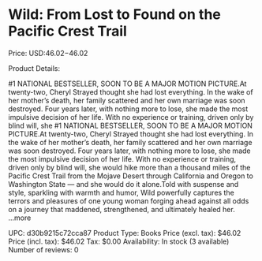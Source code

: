 # Wild: From Lost to Found on the Pacific Crest Trail

Price: USD:$46.02-$46.02

Product Details:

#1 NATIONAL BESTSELLER, SOON TO BE A MAJOR MOTION PICTURE.At twenty-two, Cheryl Strayed thought she had lost everything. In the wake of her mother’s death, her family scattered and her own marriage was soon destroyed. Four years later, with nothing more to lose, she made the most impulsive decision of her life. With no experience or training, driven only by blind will, she #1 NATIONAL BESTSELLER, SOON TO BE A MAJOR MOTION PICTURE.At twenty-two, Cheryl Strayed thought she had lost everything. In the wake of her mother’s death, her family scattered and her own marriage was soon destroyed. Four years later, with nothing more to lose, she made the most impulsive decision of her life. With no experience or training, driven only by blind will, she would hike more than a thousand miles of the Pacific Crest Trail from the Mojave Desert through California and Oregon to Washington State — and she would do it alone.Told with suspense and style, sparkling with warmth and humor, Wild powerfully captures the terrors and pleasures of one young woman forging ahead against all odds on a journey that maddened, strengthened, and ultimately healed her. ...more

UPC: d30b9215c72cca87
Product Type: Books
Price (excl. tax): $46.02
Price (incl. tax): $46.02
Tax: $0.00
Availability: In stock (3 available)
Number of reviews: 0